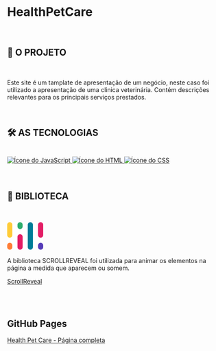 # HealthPetCare
<br>

<h2>🚀 O PROJETO</h2>
<br>
<p>
Este site é um tamplate de apresentação de um negócio, neste caso foi utilizado a apresentação de uma clinica veterinária.
  Contém descrições relevantes para os principais serviços prestados.
</p>

<br>

<h2>🛠️ AS TECNOLOGIAS</h2>
<br>

<a href="">
<img height="30" width="40" src="https://cdn.jsdelivr.net/gh/devicons/devicon/icons/javascript/javascript-original.svg" alt="Ícone do JavaScript" />
</a>

<a href="">
<img height="30" width="40" src="https://cdn.jsdelivr.net/gh/devicons/devicon/icons/html5/html5-original.svg" alt="Ícone do HTML" />
</a>

<a href="">
<img height="30" width="40" src="https://cdn.jsdelivr.net/gh/devicons/devicon/icons/css3/css3-original.svg" alt="Ícone do CSS" />
</a> 

<br>
<br>
<br>
  
<h2>🔨 BIBLIOTECA</h2>
<br>

![Logo da Biblioteca Scroll Reveal](assets/logoScrollReveal.svg)<br>

<p>A biblioteca SCROLLREVEAL foi utilizada para animar os elementos na página a medida que aparecem ou somem.</p>

[ScrollReveal](https://scrollrevealjs.org/guide/hello-world.html)

<br>
<br>

<h2> GitHub Pages </h2>

[Health Pet Care - Página completa](https://jaquelinejrs.github.io/HealthPetCare/)
